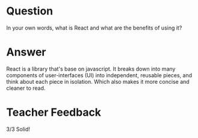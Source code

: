 # Question

In your own words, what is React and what are the benefits of using it?

# Answer
React is a library that's base on javascript. It breaks down into  many components of user-interfaces (UI) into independent, reusable pieces, and think about each piece in isolation. Which also makes it more concise and cleaner to read.

# Teacher Feedback
3/3
Solid!